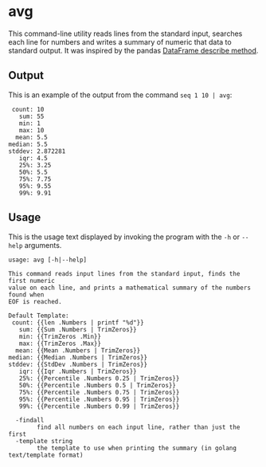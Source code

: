 # avg

This command-line utility reads lines from the standard input, searches each line for numbers and writes a summary of numeric that data to standard output. It was inspired by the pandas [DataFrame describe method](https://pandas.pydata.org/pandas-docs/stable/reference/api/pandas.DataFrame.describe.html).

## Output

This is an example of the output from the command `seq 1 10 | avg`:

```
 count: 10
   sum: 55
   min: 1
   max: 10
  mean: 5.5
median: 5.5
stddev: 2.872281
   iqr: 4.5
   25%: 3.25
   50%: 5.5
   75%: 7.75
   95%: 9.55
   99%: 9.91
```

## Usage

This is the usage text displayed by invoking the program with the `-h` or `--help` arguments.

```
usage: avg [-h|--help]

This command reads input lines from the standard input, finds the first numeric
value on each line, and prints a mathematical summary of the numbers found when
EOF is reached.

Default Template: 
 count: {{len .Numbers | printf "%d"}}
   sum: {{Sum .Numbers | TrimZeros}}
   min: {{TrimZeros .Min}}
   max: {{TrimZeros .Max}}
  mean: {{Mean .Numbers | TrimZeros}}
median: {{Median .Numbers | TrimZeros}}
stddev: {{StdDev .Numbers | TrimZeros}}
   iqr: {{Iqr .Numbers | TrimZeros}}
   25%: {{Percentile .Numbers 0.25 | TrimZeros}}
   50%: {{Percentile .Numbers 0.5 | TrimZeros}}
   75%: {{Percentile .Numbers 0.75 | TrimZeros}}
   95%: {{Percentile .Numbers 0.95 | TrimZeros}}
   99%: {{Percentile .Numbers 0.99 | TrimZeros}}

  -findall
    	find all numbers on each input line, rather than just the first
  -template string
    	the template to use when printing the summary (in golang text/template format)
```